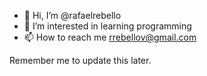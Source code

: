 - 👋 Hi, I’m @rafaelrebello
- 👀 I’m interested in learning programming
- 📫 How to reach me rrebellov@gmail.com
 
 Remember me to update this later.

<!---
rafaelrebello/rafaelrebello is a ✨ special ✨ repository because its `README.md` (this file) appears on your GitHub profile.
You can click the Preview link to take a look at your changes.
--->

